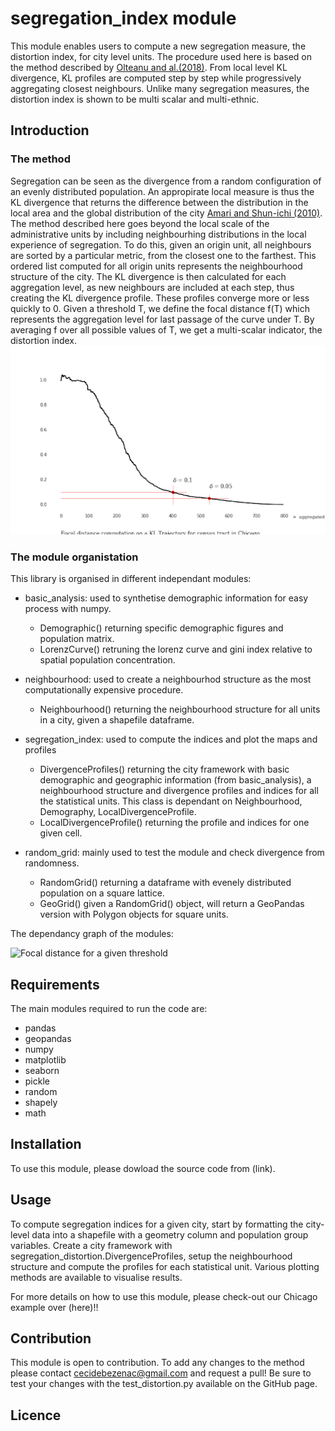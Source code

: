 # segregation_index module

This module enables users to compute a new segregation measure, the distortion index, for city level units. 
The procedure used here is based on the method described by [Olteanu and al.(2018)][1]. From local level KL divergence,
KL profiles are computed step by step while progressively aggregating closest neighbours. 
Unlike many segregation measures, the distortion index is shown to be multi scalar and multi-ethnic.

## Introduction

### The method
Segregation can be seen as the divergence from a random configuration of an evenly distributed population. 
An appropirate local measure is thus the KL divergence that returns the difference between the distribution
in the local area and the global distribution of the city [Amari and Shun-ichi (2010)][2]. The method described here goes beyond the local scale of 
the administrative units by including neighbourhing distributions in the local experience of segregation. 
To do this, given an origin unit, all neighbours are sorted by a particular metric, from the closest one to the farthest. 
This ordered list computed for all origin units represents the neighbourhood structure of the city. 
The KL divergence is then calculated for each aggregation level, as new neighbours are included at each step, 
thus creating the KL divergence profile. 
These profiles converge more or less quickly to 0. Given a threshold T, we define the focal distance f(T) 
which represents the aggregation level for last passage of the curve under T. 
By averaging f over all possible values of T, we get a multi-scalar indicator, the distortion index. 
![](images/focal_distance.png "Focal distance for a given threshold")

### The module organistation
This library is organised in different independant modules:

- basic_analysis: used to synthetise demographic information for easy process with numpy.
    * Demographic() returning specific demographic figures and population matrix. 
    * LorenzCurve() retruning the lorenz curve and gini index relative to spatial population concentration.

- neighbourhood: used to create a neighbourhod structure as the most computationally expensive procedure. 
    * Neighbourhood() returning the neighbourhood structure for all units in a city, given a shapefile dataframe. 

- segregation_index: used to compute the indices and plot the maps and profiles
    * DivergenceProfiles() returning the city framework with basic demographic and geographic information (from basic_analysis), 
    a neighbourhood structure and divergence profiles and indices for all the statistical units. 
    This class is dependant on Neighbourhood, Demography, LocalDivergenceProfile.
    * LocalDivergenceProfile() returning the profile and indices for one given cell.

- random_grid: mainly used to test the module and check divergence from randomness. 
  * RandomGrid() returning a dataframe with evenely distributed population on a square lattice.
  * GeoGrid() given a RandomGrid() object, will return a GeoPandas version with Polygon objects for square units. 
  
The dependancy graph of the modules:

![](images/organisation.png "Focal distance for a given threshold")


## Requirements

The main modules required to run the code are:
- pandas
- geopandas
- numpy
- matplotlib
- seaborn
- pickle
- random
- shapely
- math

## Installation
To use this module, please dowload the source code from (link).

## Usage

To compute segregation indices for a given city, start by formatting the city-level data into a shapefile 
with a geometry column and population group variables. Create a city framework with segregation_distortion.DivergenceProfiles, 
setup the neighbourhood structure and compute the profiles for each statistical unit. 
Various plotting methods are available to visualise results. 

For more details on how to use this module, please check-out our Chicago example over (here)!!

## Contribution
This module is open to contribution. To add any changes to the method please contact cecidebezenac@gmail.com and request a pull! 
Be sure to test your changes with the test_distortion.py available on the GitHub page. 


[1]:https://www.pnas.org/content/116/25/12250.short?rss=1 
[2]:https://www.researchgate.net/publication/228646641_Information_geometry_of_divergence_functions 
## Licence




